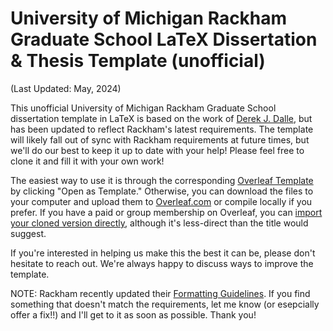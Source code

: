 # University of Michigan Rackham Graduate School LaTeX Dissertation & Thesis Template (unofficial)
(Last Updated: May, 2024)

This unofficial University of Michigan Rackham Graduate School dissertation template in LaTeX is based on the work of [Derek J. Dalle](http://www-personal.umich.edu/~dalle/codes/thesis-umich/), but has been updated to reflect Rackham's latest requirements. The template will likely fall out of sync with Rackham requirements at future times, but we'll do our best to keep it up to date with your help! Please feel free to clone it and fill it with your own work!

The easiest way to use it is through the corresponding [Overleaf Template](https://www.overleaf.com/latex/templates/university-of-michigan-dissertation-template-unofficial/tpnjzndnrzmf) by clicking "Open as Template." Otherwise, you can download the files to your computer and upload them to [Overleaf.com](https://www.overleaf.com) or compile locally if you prefer. If you have a paid or group membership on Overleaf, you can [import your cloned version directly](https://www.overleaf.com/learn/how-to/How_do_I_push_a_new_project_to_Overleaf_via_git%3F), although it's less-direct than the title would suggest.

If you're interested in helping us make this the best it can be, please don't hesitate to reach out. We're always happy to discuss ways to improve the template.

NOTE: Rackham recently updated their [Formatting Guidelines](https://rackham.umich.edu/navigating-your-degree/formatting-guidelines/). If you find something that doesn't match the requirements, let me know (or esepcially offer a fix!!) and I'll get to it as soon as possible. Thank you!
